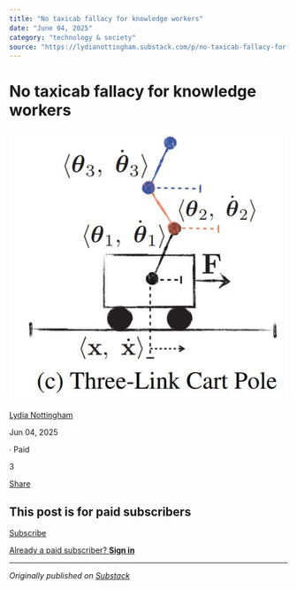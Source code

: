 ```yaml
---
title: "No taxicab fallacy for knowledge workers"
date: "June 04, 2025"
category: "technology & society"
source: "https://lydianottingham.substack.com/p/no-taxicab-fallacy-for-knowledge"
---
```


# No taxicab fallacy for knowledge workers

[![Lydia Nottingham's avatar](images/no-taxicab-fallacy-for-knowledge-workers_img_01.png)](https://substack.com/@lydianottingham)

[Lydia Nottingham](https://substack.com/@lydianottingham)

Jun 04, 2025

∙ Paid

3

[](https://lydianottingham.substack.com/p/no-taxicab-fallacy-for-knowledge/comments)

[Share](javascript:void\(0\))

## This post is for paid subscribers

[Subscribe](https://lydianottingham.substack.com/subscribe?simple=true&next=https%3A%2F%2Flydianottingham.substack.com%2Fp%2Fno-taxicab-fallacy-for-knowledge&utm_source=paywall&utm_medium=web&utm_content=165156863)

[Already a paid subscriber? **Sign in**](https://substack.com/sign-in?redirect=%2Fp%2Fno-taxicab-fallacy-for-knowledge&for_pub=lydianottingham&change_user=false)

---

*Originally published on [Substack](https://lydianottingham.substack.com/p/no-taxicab-fallacy-for-knowledge)*